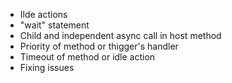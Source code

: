 * Ilde actions
* "wait" statement
* Child and independent async call in host method
* Priority of method or thigger's handler
* Timeout of method or idle action
* Fixing issues
